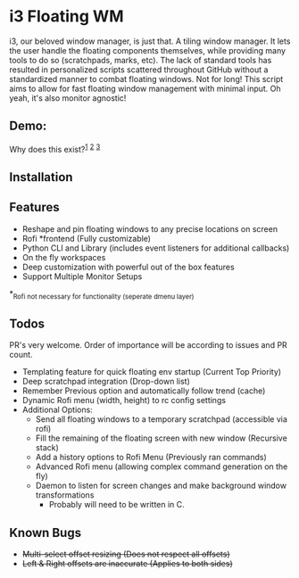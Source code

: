 # i3 Floating WM

i3, our beloved window manager, is just that. A tiling window manager. It lets the user handle the floating components themselves, while providing many tools to do so (scratchpads, marks, etc). The lack of standard tools has resulted in personalized scripts scattered throughout GitHub without a standardized manner to combat floating windows. Not for long! This script aims to allow for fast floating window management with minimal input. Oh yeah, it's also monitor agnostic!

## Demo:

Why does this exist?<sup>[1](https://github.com/i3/i3/issues/1949#issuecomment-142231260)</sup> <sup>[2](https://www.reddit.com/r/i3wm/comments/97hc7u/how_to_move_window_relative_to_display/e4955ff/)</sup> <sup>[3](https://gist.github.com/bhepple/5c43e83e945a42297ba6433ee8ba88ce) </sup>

## Installation

## Features

- Reshape and pin floating windows to any precise locations on screen
- Rofi \*frontend (Fully customizable)
- Python CLI and Library (includes event listeners for additional callbacks)
- On the fly workspaces
- Deep customization with powerful out of the box features
- Support Multiple Monitor Setups

\*<sub>Rofi not necessary for functionality (seperate dmenu layer)</sub>

## Todos

PR's very welcome. Order of importance will be according to issues and PR count.

- Templating feature for quick floating env startup (Current Top Priority)
- Deep scratchpad integration (Drop-down list)
- Remember Previous option and automatically follow trend (cache)
- Dynamic Rofi menu (width, height) to rc config settings
- Additional Options:
  - Send all floating windows to a temporary scratchpad (accessible via rofi)
  - Fill the remaining of the floating screen with new window (Recursive stack)
  - Add a history options to Rofi Menu (Previously ran commands)
  - Advanced Rofi menu (allowing complex command generation on the fly)
  - Daemon to listen for screen changes and make background window transformations
    - Probably will need to be written in C.

## Known Bugs

- ~~Multi-select offset resizing (Does not respect all offsets)~~
- ~~Left & Right offsets are inaccurate (Applies to both sides)~~
